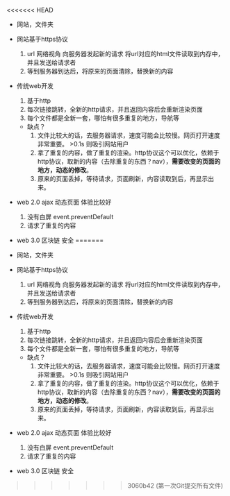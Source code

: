 <<<<<<< HEAD
- 网站，文件夹


- 网站基于https协议
    1. url 网络视角  向服务器发起新的请求
        将url对应的html文件读取到内存中，并且发送给请求者
    2. 等到服务器到达后，将原来的页面清除，替换新的内容 

- 传统web开发
    1. 基于http
    2. 每次链接跳转，全新的http请求，并且返回内容后会重新渲染页面
    3. 每个文件都是全新一套，哪怕有很多重复的地方，导航等

    - 缺点？
        1. 文件比较大的话，去服务器请求，速度可能会比较慢。网页打开速度非常重要。 >0.1s 则吸引网站用户
        2. 拿了重复的内容，做了重复的渲染。http协议这个可以优化，依赖于http协议，取新的内容（去除重复的东西？nav），**需要改变的页面的地方，动态的修改**。
        3. 原来的页面丢掉，等待请求，页面刷新，内容读取到后，再显示出来。


- web 2.0 ajax 动态页面  体验比较好
    1. 没有白屏 event.preventDefault
    2. 请求了重复的内容
- web 3.0 区块链 安全
=======
- 网站，文件夹


- 网站基于https协议
    1. url 网络视角  向服务器发起新的请求
        将url对应的html文件读取到内存中，并且发送给请求者
    2. 等到服务器到达后，将原来的页面清除，替换新的内容 

- 传统web开发
    1. 基于http
    2. 每次链接跳转，全新的http请求，并且返回内容后会重新渲染页面
    3. 每个文件都是全新一套，哪怕有很多重复的地方，导航等

    - 缺点？
        1. 文件比较大的话，去服务器请求，速度可能会比较慢。网页打开速度非常重要。 >0.1s 则吸引网站用户
        2. 拿了重复的内容，做了重复的渲染。http协议这个可以优化，依赖于http协议，取新的内容（去除重复的东西？nav），**需要改变的页面的地方，动态的修改**。
        3. 原来的页面丢掉，等待请求，页面刷新，内容读取到后，再显示出来。


- web 2.0 ajax 动态页面  体验比较好
    1. 没有白屏 event.preventDefault
    2. 请求了重复的内容
- web 3.0 区块链 安全
>>>>>>> 3060b42 (第一次Git提交所有文件)
